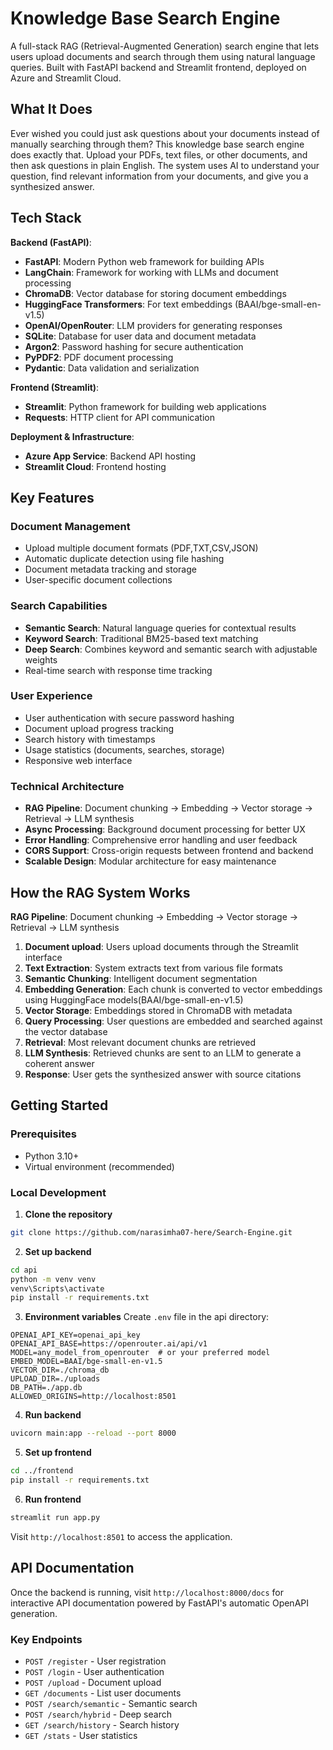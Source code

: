 # Knowledge Base Search Engine

A full-stack RAG (Retrieval-Augmented Generation) search engine that lets users upload documents and search through them using natural language queries. Built with FastAPI backend and Streamlit frontend, deployed on Azure and Streamlit Cloud.

## What It Does

Ever wished you could just ask questions about your documents instead of manually searching through them? This knowledge base search engine does exactly that. Upload your PDFs, text files, or other documents, and then ask questions in plain English. The system uses AI to understand your question, find relevant information from your documents, and give you a synthesized answer.

## Tech Stack

**Backend (FastAPI)**:
- **FastAPI**: Modern Python web framework for building APIs
- **LangChain**: Framework for working with LLMs and document processing
- **ChromaDB**: Vector database for storing document embeddings
- **HuggingFace Transformers**: For text embeddings (BAAI/bge-small-en-v1.5)
- **OpenAI/OpenRouter**: LLM providers for generating responses
- **SQLite**: Database for user data and document metadata
- **Argon2**: Password hashing for secure authentication
- **PyPDF2**: PDF document processing
- **Pydantic**: Data validation and serialization

**Frontend (Streamlit)**:
- **Streamlit**: Python framework for building web applications
- **Requests**: HTTP client for API communication

**Deployment & Infrastructure**:
- **Azure App Service**: Backend API hosting
- **Streamlit Cloud**: Frontend hosting

## Key Features

### Document Management
- Upload multiple document formats (PDF,TXT,CSV,JSON)
- Automatic duplicate detection using file hashing
- Document metadata tracking and storage
- User-specific document collections

### Search Capabilities
- **Semantic Search**: Natural language queries for contextual results
- **Keyword Search**: Traditional BM25-based text matching
- **Deep Search**: Combines keyword and semantic search with adjustable weights
- Real-time search with response time tracking

### User Experience
- User authentication with secure password hashing
- Document upload progress tracking
- Search history with timestamps
- Usage statistics (documents, searches, storage)
- Responsive web interface

### Technical Architecture
- **RAG Pipeline**: Document chunking → Embedding → Vector storage → Retrieval → LLM synthesis
- **Async Processing**: Background document processing for better UX
- **Error Handling**: Comprehensive error handling and user feedback
- **CORS Support**: Cross-origin requests between frontend and backend
- **Scalable Design**: Modular architecture for easy maintenance

## How the RAG System Works

**RAG Pipeline**: Document chunking → Embedding → Vector storage → Retrieval → LLM synthesis

1. **Document upload**: Users upload documents through the Streamlit interface
2. **Text Extraction**: System extracts text from various file formats
3. **Semantic Chunking**: Intelligent document segmentation
4. **Embedding Generation**: Each chunk is converted to vector embeddings using HuggingFace models(BAAI/bge-small-en-v1.5)
5. **Vector Storage**: Embeddings stored in ChromaDB with metadata
6. **Query Processing**: User questions are embedded and searched against the vector database
7. **Retrieval**: Most relevant document chunks are retrieved
8. **LLM Synthesis**: Retrieved chunks are sent to an LLM to generate a coherent answer
9. **Response**: User gets the synthesized answer with source citations

## Getting Started

### Prerequisites
- Python 3.10+
- Virtual environment (recommended)

### Local Development

1. **Clone the repository**
```bash
git clone https://github.com/narasimha07-here/Search-Engine.git
```

2. **Set up backend**
```bash
cd api
python -m venv venv
venv\Scripts\activate
pip install -r requirements.txt
```

3. **Environment variables**
Create `.env` file in the api directory:
```
OPENAI_API_KEY=openai_api_key
OPENAI_API_BASE=https://openrouter.ai/api/v1
MODEL=any_model_from_openrouter  # or your preferred model
EMBED_MODEL=BAAI/bge-small-en-v1.5
VECTOR_DIR=./chroma_db
UPLOAD_DIR=./uploads
DB_PATH=./app.db 
ALLOWED_ORIGINS=http://localhost:8501
```

4. **Run backend**
```bash
uvicorn main:app --reload --port 8000
```

5. **Set up frontend**
```bash
cd ../frontend
pip install -r requirements.txt
```

6. **Run frontend**
```bash
streamlit run app.py
```

Visit `http://localhost:8501` to access the application.

## API Documentation

Once the backend is running, visit `http://localhost:8000/docs` for interactive API documentation powered by FastAPI's automatic OpenAPI generation.

### Key Endpoints

- `POST /register` - User registration
- `POST /login` - User authentication
- `POST /upload` - Document upload
- `GET /documents` - List user documents
- `POST /search/semantic` - Semantic search
- `POST /search/hybrid` - Deep search
- `GET /search/history` - Search history
- `GET /stats` - User statistics

